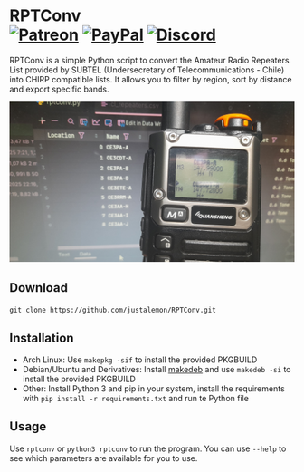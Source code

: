 # RPTConv<br>[![Patreon][patreon-img]][patreon-url] [![PayPal][paypal-img]][paypal-url] [![Discord][discord-img]][discord-url]

RPTConv is a simple Python script to convert the Amateur Radio Repeaters List provided by SUBTEL (Undersecretary of Telecommunications - Chile) into CHIRP compatible lists. It allows you to filter by region, sort by distance and export specific bands.

![](img.jpg)

## Download

`git clone https://github.com/justalemon/RPTConv.git`

## Installation

* Arch Linux: Use `makepkg -sif` to install the provided PKGBUILD
* Debian/Ubuntu and Derivatives: Install [makedeb](https://www.makedeb.org) and use `makedeb -si` to install the provided PKGBUILD
* Other: Install Python 3 and pip in your system, install the requirements with `pip install -r requirements.txt` and run te Python file

## Usage

Use `rptconv` or `python3 rptconv` to run the program. You can use `--help` to see which parameters are available for you to use.

[patreon-img]: https://img.shields.io/badge/support-patreon-FF424D.svg
[patreon-url]: https://www.patreon.com/lemonchan
[paypal-img]: https://img.shields.io/badge/support-paypal-0079C1.svg
[paypal-url]: https://paypal.me/justalemon
[discord-img]: https://img.shields.io/badge/discord-join-7289DA.svg
[discord-url]: https://discord.gg/Cf6sspj
